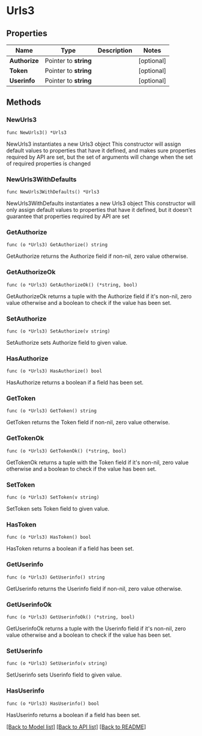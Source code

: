 # Urls3

## Properties

Name | Type | Description | Notes
------------ | ------------- | ------------- | -------------
**Authorize** | Pointer to **string** |  | [optional] 
**Token** | Pointer to **string** |  | [optional] 
**Userinfo** | Pointer to **string** |  | [optional] 

## Methods

### NewUrls3

`func NewUrls3() *Urls3`

NewUrls3 instantiates a new Urls3 object
This constructor will assign default values to properties that have it defined,
and makes sure properties required by API are set, but the set of arguments
will change when the set of required properties is changed

### NewUrls3WithDefaults

`func NewUrls3WithDefaults() *Urls3`

NewUrls3WithDefaults instantiates a new Urls3 object
This constructor will only assign default values to properties that have it defined,
but it doesn't guarantee that properties required by API are set

### GetAuthorize

`func (o *Urls3) GetAuthorize() string`

GetAuthorize returns the Authorize field if non-nil, zero value otherwise.

### GetAuthorizeOk

`func (o *Urls3) GetAuthorizeOk() (*string, bool)`

GetAuthorizeOk returns a tuple with the Authorize field if it's non-nil, zero value otherwise
and a boolean to check if the value has been set.

### SetAuthorize

`func (o *Urls3) SetAuthorize(v string)`

SetAuthorize sets Authorize field to given value.

### HasAuthorize

`func (o *Urls3) HasAuthorize() bool`

HasAuthorize returns a boolean if a field has been set.

### GetToken

`func (o *Urls3) GetToken() string`

GetToken returns the Token field if non-nil, zero value otherwise.

### GetTokenOk

`func (o *Urls3) GetTokenOk() (*string, bool)`

GetTokenOk returns a tuple with the Token field if it's non-nil, zero value otherwise
and a boolean to check if the value has been set.

### SetToken

`func (o *Urls3) SetToken(v string)`

SetToken sets Token field to given value.

### HasToken

`func (o *Urls3) HasToken() bool`

HasToken returns a boolean if a field has been set.

### GetUserinfo

`func (o *Urls3) GetUserinfo() string`

GetUserinfo returns the Userinfo field if non-nil, zero value otherwise.

### GetUserinfoOk

`func (o *Urls3) GetUserinfoOk() (*string, bool)`

GetUserinfoOk returns a tuple with the Userinfo field if it's non-nil, zero value otherwise
and a boolean to check if the value has been set.

### SetUserinfo

`func (o *Urls3) SetUserinfo(v string)`

SetUserinfo sets Userinfo field to given value.

### HasUserinfo

`func (o *Urls3) HasUserinfo() bool`

HasUserinfo returns a boolean if a field has been set.


[[Back to Model list]](../README.md#documentation-for-models) [[Back to API list]](../README.md#documentation-for-api-endpoints) [[Back to README]](../README.md)


